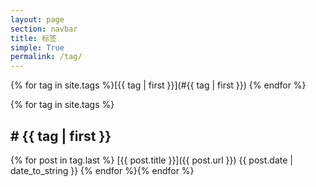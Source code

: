 ```yaml
---
layout: page
section: navbar
title: 标签
simple: True
permalink: /tag/
---
```

{% for tag in site.tags %}[{{ tag | first }}](#{{ tag | first }}) {% endfor %}

{% for tag in site.tags %}
<h2><a name="{{ tag | first }}"># {{ tag | first }}</a></h2>

{% for post in tag.last %}
[{{ post.title }}]({{ post.url }}) <span class="pull-right">{{ post.date | date_to_string }}</span>
{% endfor %}{% endfor %}
